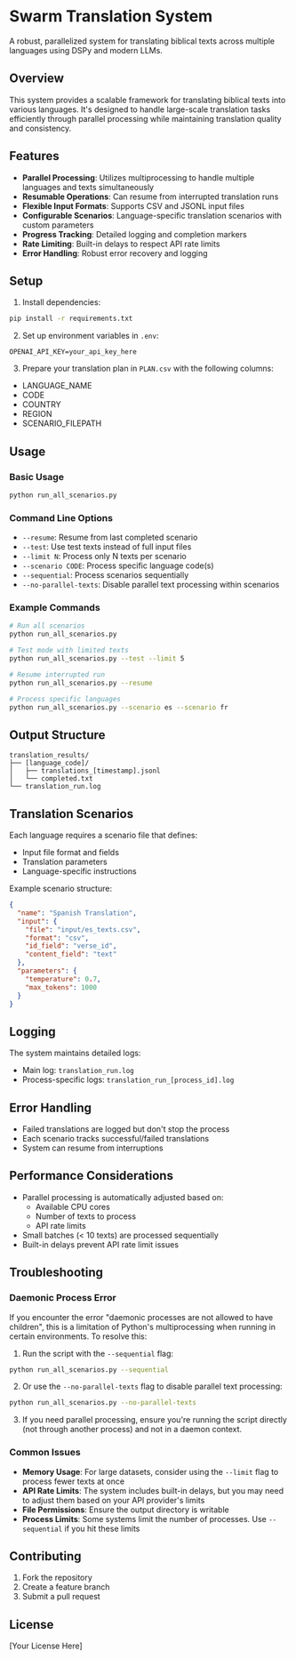 # Swarm Translation System

A robust, parallelized system for translating biblical texts across multiple
languages using DSPy and modern LLMs.

## Overview

This system provides a scalable framework for translating biblical texts into
various languages. It's designed to handle large-scale translation tasks
efficiently through parallel processing while maintaining translation quality
and consistency.

## Features

- **Parallel Processing**: Utilizes multiprocessing to handle multiple languages
  and texts simultaneously
- **Resumable Operations**: Can resume from interrupted translation runs
- **Flexible Input Formats**: Supports CSV and JSONL input files
- **Configurable Scenarios**: Language-specific translation scenarios with
  custom parameters
- **Progress Tracking**: Detailed logging and completion markers
- **Rate Limiting**: Built-in delays to respect API rate limits
- **Error Handling**: Robust error recovery and logging

## Setup

1. Install dependencies:

```bash
pip install -r requirements.txt
```

2. Set up environment variables in `.env`:

```
OPENAI_API_KEY=your_api_key_here
```

3. Prepare your translation plan in `PLAN.csv` with the following columns:

- LANGUAGE_NAME
- CODE
- COUNTRY
- REGION
- SCENARIO_FILEPATH

## Usage

### Basic Usage

```bash
python run_all_scenarios.py
```

### Command Line Options

- `--resume`: Resume from last completed scenario
- `--test`: Use test texts instead of full input files
- `--limit N`: Process only N texts per scenario
- `--scenario CODE`: Process specific language code(s)
- `--sequential`: Process scenarios sequentially
- `--no-parallel-texts`: Disable parallel text processing within scenarios

### Example Commands

```bash
# Run all scenarios
python run_all_scenarios.py

# Test mode with limited texts
python run_all_scenarios.py --test --limit 5

# Resume interrupted run
python run_all_scenarios.py --resume

# Process specific languages
python run_all_scenarios.py --scenario es --scenario fr
```

## Output Structure

```
translation_results/
├── [language_code]/
│   ├── translations_[timestamp].jsonl
│   └── completed.txt
└── translation_run.log
```

## Translation Scenarios

Each language requires a scenario file that defines:

- Input file format and fields
- Translation parameters
- Language-specific instructions

Example scenario structure:

```json
{
  "name": "Spanish Translation",
  "input": {
    "file": "input/es_texts.csv",
    "format": "csv",
    "id_field": "verse_id",
    "content_field": "text"
  },
  "parameters": {
    "temperature": 0.7,
    "max_tokens": 1000
  }
}
```

## Logging

The system maintains detailed logs:

- Main log: `translation_run.log`
- Process-specific logs: `translation_run_[process_id].log`

## Error Handling

- Failed translations are logged but don't stop the process
- Each scenario tracks successful/failed translations
- System can resume from interruptions

## Performance Considerations

- Parallel processing is automatically adjusted based on:
  - Available CPU cores
  - Number of texts to process
  - API rate limits
- Small batches (< 10 texts) are processed sequentially
- Built-in delays prevent API rate limit issues

## Troubleshooting

### Daemonic Process Error

If you encounter the error "daemonic processes are not allowed to have
children", this is a limitation of Python's multiprocessing when running in
certain environments. To resolve this:

1. Run the script with the `--sequential` flag:

```bash
python run_all_scenarios.py --sequential
```

2. Or use the `--no-parallel-texts` flag to disable parallel text processing:

```bash
python run_all_scenarios.py --no-parallel-texts
```

3. If you need parallel processing, ensure you're running the script directly
   (not through another process) and not in a daemon context.

### Common Issues

- **Memory Usage**: For large datasets, consider using the `--limit` flag to
  process fewer texts at once
- **API Rate Limits**: The system includes built-in delays, but you may need to
  adjust them based on your API provider's limits
- **File Permissions**: Ensure the output directory is writable
- **Process Limits**: Some systems limit the number of processes. Use
  `--sequential` if you hit these limits

## Contributing

1. Fork the repository
2. Create a feature branch
3. Submit a pull request

## License

[Your License Here]
